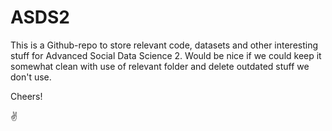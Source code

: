 # ASDS2

This is a Github-repo to store relevant code, datasets and other interesting stuff for Advanced Social Data Science 2. Would be nice if we could keep it somewhat clean with use of relevant folder and delete outdated stuff we don't use. 

Cheers!

:v:
